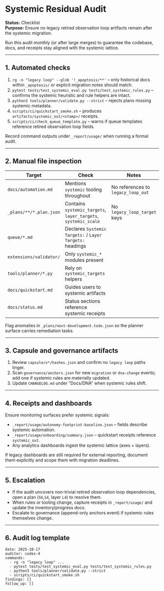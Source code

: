 <!-- markdownlint-disable MD013 -->
# Systemic Residual Audit

**Status:** Checklist  
**Purpose:** Ensure no legacy retired observation loop artifacts remain after the systemic migration.

Run this audit monthly (or after large merges) to guarantee the codebase, docs, and
receipts stay aligned with the systemic lattice.

---

## 1. Automated checks

1. `rg -n "legacy loop" --glob '!_apoptosis/**'` – only historical docs within `_apoptosis/`
   or explicit migration notes should match.
2. `pytest tests/test_systemic_eval.py tests/test_systemic_rules.py` – confirms the
   systemic heuristic and rule helpers are intact.
3. `python3 tools/planner/validate.py --strict` – rejects plans missing systemic metadata.
4. `scripts/ci/quickstart_smoke.sh` – produces `artifacts/systemic_out/<stamp>/` receipts.
5. `scripts/ci/check_queue_template.py` – warns if queue templates reference retired observation loop fields.

Record command outputs under `_report/usage/` when running a formal audit.

---

## 2. Manual file inspection

| Target | Check | Notes |
|--------|-------|-------|
| `docs/automation.md` | Mentions `systemic` tooling throughout | No references to `legacy_loop_out` |
| `_plans/**/*.plan.json` | Contains `systemic_targets`, `layer_targets`, `systemic_scale` | No `legacy_loop_target` keys |
| `queue/*.md` | Declares `Systemic Targets:` / `Layer Targets:` headings | |
| `extensions/validator/` | Only `systemic_*` modules present | |
| `tools/planner/*.py` | Rely on `systemic_targets` helpers | |
| `docs/quickstart.md` | Guides users to systemic artifacts | |
| `docs/status.md` | Status sections reference systemic receipts | |

Flag anomalies in `_plans/next-development.todo.json` so the planner surface carries remediation tasks.

---

## 3. Capsule and governance artifacts

1. Review `capsule/v*/hashes.json` and confirm no `legacy loop` paths linger.
2. Scan `governance/anchors.json` for new `migration` or `dna-change` events;
   add one if systemic rules are materially updated.
3. Update `CHANGELOG.md` under “Docs/DNA” when systemic rules shift.

---

## 4. Receipts and dashboards

Ensure monitoring surfaces prefer systemic signals:

- `_report/usage/autonomy-footprint-baseline.json` – fields describe systemic automation.
- `_report/usage/onboarding/summary.json` – quickstart receipts reference `systemic_out`.
- Any analytics dashboards ingest the systemic lattice (axes + layers).

If legacy dashboards are still required for external reporting, document them explicitly
and scope them with migration deadlines.

---

## 5. Escalation

- If the audit uncovers non-trivial retired observation loop dependencies, open a plan (`S6`,`S4`, layer `L4`)
  to resolve them.
- When rules or tooling change, capture receipts in `_report/usage/` and update the
  inventory/progress docs.
- Escalate to governance (append-only anchors event) if systemic rules themselves change.

---

## 6. Audit log template

```
date: 2025-10-17
auditor: codex-4
commands:
  - rg -n "legacy loop" ...
  - pytest tests/test_systemic_eval.py tests/test_systemic_rules.py
  - python3 tools/planner/validate.py --strict
  - scripts/ci/quickstart_smoke.sh
findings: []
follow_up: []
```
